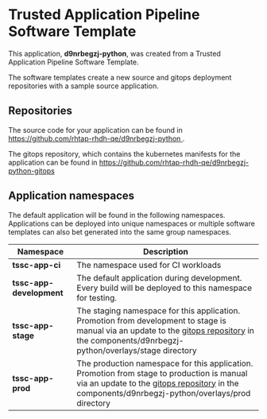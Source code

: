 # Trusted Application Pipeline Software Template

This application, **d9nrbegzj-python**, was created from a Trusted Application Pipeline Software Template.

The software templates create a new source and gitops deployment repositories with a sample source application. 

## Repositories

The source code for your application can be found in [https://github.com/rhtap-rhdh-qe/d9nrbegzj-python ](https://github.com/rhtap-rhdh-qe/d9nrbegzj-python ).
 
The gitops repository, which contains the kubernetes manifests for the application can be found in 
[https://github.com/rhtap-rhdh-qe/d9nrbegzj-python-gitops ](https://github.com/rhtap-rhdh-qe/d9nrbegzj-python-gitops ) 

## Application namespaces 

The default application will be found in the following namespaces. Applications can be deployed into unique namespaces or multiple software templates can also bet generated into the same group namespaces.  

|  Namespace   |  Description   |  
| -------- | -------- |
| **tssc-app-ci** | The namespace used for CI workloads |
| **tssc-app-development** | The default application during development. Every build will be deployed to this namespace for testing. |
| **tssc-app-stage** | The staging namespace for this application. Promotion from development to stage is manual via an update to the [gitops repository](https://github.com/rhtap-rhdh-qe/d9nrbegzj-python-gitops ) in the components/d9nrbegzj-python/overlays/stage directory |
| **tssc-app-prod** | The production namespace for this application. Promotion from stage to production is manual via an update to the [gitops repository](https://github.com/rhtap-rhdh-qe/d9nrbegzj-python-gitops ) in the components/d9nrbegzj-python/overlays/prod directory |